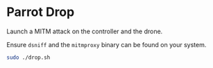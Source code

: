 # Parrot Drop

Launch a MITM attack on the controller and the drone.

Ensure `dsniff` and the `mitmproxy` binary can be found on your system.

```sh
sudo ./drop.sh
```
